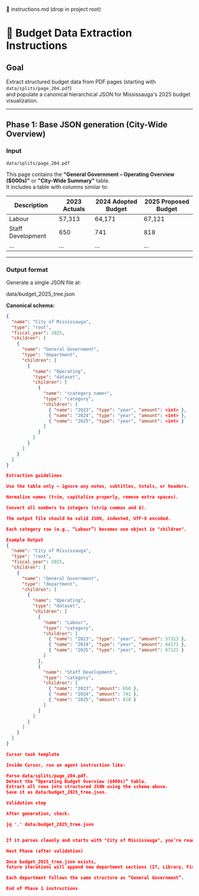 🧾 instructions.md (drop in project root)
# 🧩 Budget Data Extraction Instructions

## Goal
Extract structured budget data from PDF pages (starting with `data/splits/page_204.pdf`)  
and populate a canonical hierarchical JSON for Mississauga's 2025 budget visualization.

---

## Phase 1: Base JSON generation (City-Wide Overview)

### Input
`data/splits/page_204.pdf`

This page contains the **"General Government – Operating Overview ($000s)"** or **"City-Wide Summary"** table.  
It includes a table with columns similar to:

| Description | 2023 Actuals | 2024 Adopted Budget | 2025 Proposed Budget |
|--------------|--------------|---------------------|----------------------|
| Labour | 57,313 | 64,171 | 67,121 |
| Staff Development | 650 | 741 | 818 |
| ... | ... | ... | ... |

---

### Output format
Generate a single JSON file at:


data/budget_2025_tree.json


**Canonical schema:**

```json
{
  "name": "City of Mississauga",
  "type": "root",
  "fiscal_year": 2025,
  "children": [
    {
      "name": "General Government",
      "type": "department",
      "children": [
        {
          "name": "Operating",
          "type": "dataset",
          "children": [
            {
              "name": "<category name>",
              "type": "category",
              "children": [
                { "name": "2023", "type": "year", "amount": <int> },
                { "name": "2024", "type": "year", "amount": <int> },
                { "name": "2025", "type": "year", "amount": <int> }
              ]
            }
          ]
        }
      ]
    }
  ]
}

Extraction guidelines

Use the table only — ignore any notes, subtitles, totals, or headers.

Normalize names (trim, capitalize properly, remove extra spaces).

Convert all numbers to integers (strip commas and $).

The output file should be valid JSON, indented, UTF-8 encoded.

Each category row (e.g., “Labour”) becomes one object in "children".

Example Output
{
  "name": "City of Mississauga",
  "type": "root",
  "fiscal_year": 2025,
  "children": [
    {
      "name": "General Government",
      "type": "department",
      "children": [
        {
          "name": "Operating",
          "type": "dataset",
          "children": [
            {
              "name": "Labour",
              "type": "category",
              "children": [
                { "name": "2023", "type": "year", "amount": 57313 },
                { "name": "2024", "type": "year", "amount": 64171 },
                { "name": "2025", "type": "year", "amount": 67121 }
              ]
            },
            {
              "name": "Staff Development",
              "type": "category",
              "children": [
                { "name": "2023", "amount": 650 },
                { "name": "2024", "amount": 741 },
                { "name": "2025", "amount": 818 }
              ]
            }
          ]
        }
      ]
    }
  ]
}

Cursor task template

Inside Cursor, run an agent instruction like:

Parse data/splits/page_204.pdf.
Detect the “Operating Budget Overview ($000s)” table.
Extract all rows into structured JSON using the schema above.
Save it as data/budget_2025_tree.json.

Validation step

After generation, check:

jq '.' data/budget_2025_tree.json


If it parses cleanly and starts with "City of Mississauga", you’re ready for the next loop phase (department extraction).

Next Phase (after validation)

Once budget_2025_tree.json exists,
future iterations will append new department sections (IT, Library, Fire, etc.) into the "children" array.

Each department follows the same structure as “General Government”.

End of Phase 1 instructions